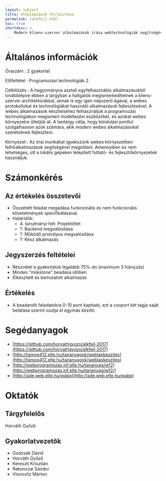 ```yaml
---
layout: subject
title: Alkalmazások fejlesztése
permalink: /alkfejl.html
toc: true
shortdesc: >
    Modern kliens-szerver alkalmazások írása webtechnológiák segítségével. A technológiai ismereteken túl az alkalmazásfejlesztés életciklusával is megismerkednek a hallgatók a tervezéstől a tesztelésen át a dokumentálásig.
---
```


# Általános információk

Óraszám
: 2 gyakorlat

Előfeltétel
: Programozási technológiák 2.

Célkitűzés
: A hagyományos asztali egyfelhasználós alkalmazásoktól továbblépve ebben a tárgyban a hallgatók megismerkedhetnek a kliens-szerver architektúrákkal, annak is egy igen népszerű ágával, a webes protokollokat és technológiákat használó alkalmazások fejlesztésével. A webes alkalmazások készítéséhez felhasználjuk a programozási technológiákon megismert modellezési eszközöket, és azokat webes környezetre ültetjük át. A tantárgy célja, hogy kiindulási ponttul szolgálhasson azok számára, akik modern webes alkalmazásokat szeretnének fejleszteni.

Környezet
: Az órai munkákat igyekszünk webes környezetben felhőalkalmazások segítségével megoldani. Amennyiben ez nem lehetséges, ott a lokális gépeken telepített futtató- és fejlesztőkörnyezetek használjuk.

# Számonkérés

## Az értékelés összetevői

* Összetett feladat megadása funkcionális és nem funkcionális követelmények specifikálásával. 
* Határidők:
    * 4\. tanulmányi hét: Projektötlet
    * ?: Backend megvalósítása
    * ?: Működő prototípus megvalósítása
    * ?: Kész alkalmazás

## Jegyszerzés feltételei

* Részvétel a gyakorlatok legalább 75%-án (maximum 3 hiányzás)
* Minden "milestone" beadása időben
* Elkészített és bemutatott alkalmazás

## Értékelés

* A beadandó feladatokra 0-10 pont kapható, ezt a csoport két tagja saját belátása szerint osztja el egymás között.

# Segédanyagok

* [https://github.com/horvathgyozo/alkfejl-2017](https://github.com/horvathgyozo/alkfejl-2017)
* [http://tamop412.elte.hu/tananyagok/weblapkeszites](http://tamop412.elte.hu/tananyagok/weblapkeszites)
* [http://webprogramozas.inf.elte.hu/tananyag/wf2](http://webprogramozas.inf.elte.hu/tananyag/wf2/)
* [http://ade.web.elte.hu/wabp](http://ade.web.elte.hu/wabp)

# Oktatók

## Tárgyfelelős

Horváth Győző

## Gyakorlatvezetők

* Godzsák Dávid
* Horváth Győző
* Kereszti Krisztián
* Rakonczai Sándor
* Visnovitz Márton